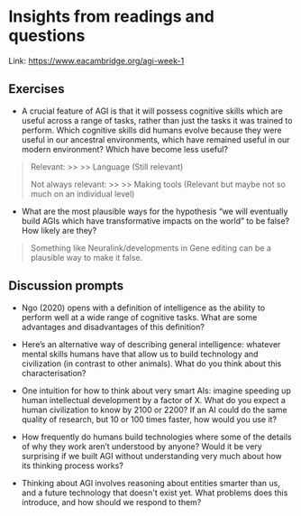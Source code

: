 # Insights from readings and questions

Link: <https://www.eacambridge.org/agi-week-1>

## Exercises

* A crucial feature of AGI is that it will possess cognitive skills which are useful across a range of tasks, rather than just the tasks it was trained to perform. Which cognitive skills did humans evolve because they were useful in our ancestral environments, which have remained useful in our modern environment? Which have become less useful?

> Relevant:
    >>
    >> Language (Still relevant)
>
> Not always relevant:
    >>
    >> Making tools (Relevant but maybe not so much on an individual level)
>

* What are the most plausible ways for the hypothesis “we will eventually build AGIs which have transformative impacts on the world” to be false? How likely are they?

> Something like Neuralink/developments in Gene editing can be a plausible way to make it false.

## Discussion prompts

* Ngo (2020) opens with a definition of intelligence as the ability to perform well at a wide range of cognitive tasks. What are some advantages and disadvantages of this definition?

* Here’s an alternative way of describing general intelligence: whatever mental skills humans have that allow us to build technology and civilization (in contrast to other animals). What do you think about this characterisation?

* One intuition for how to think about very smart AIs: imagine speeding up human intellectual development by a factor of X. What do you expect a human civilization to know by 2100 or 2200? If an AI could do the same quality of research, but 10 or 100 times faster, how would you use it?

* How frequently do humans build technologies where some of the details of why they work aren’t understood by anyone? Would it be very surprising if we built AGI without understanding very much about how its thinking process works?

* Thinking about AGI involves reasoning about entities smarter than us, and a future technology that doesn't exist yet. What problems does this introduce, and how should we respond to them?